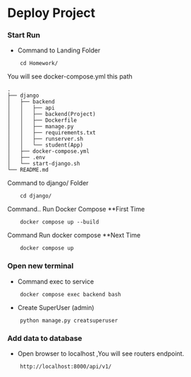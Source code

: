 # Deploy Project
### Start Run
- Command to Landing Folder
```
    cd Homework/
```
You will see docker-compose.yml this path
```
.
├── django
│   ├── backend
│   │   ├── api
│   │   ├── backend(Project)
│   │   ├── Dockerfile
│   │   ├── manage.py
│   │   ├── requirements.txt
│   │   ├── runserver.sh
│   │   └── student(App)
│   ├── docker-compose.yml
│   ├── .env
│   └── start-django.sh
└── README.md
```

Command to django/ Folder
```
    cd django/
```
Command.. Run Docker Compose **First Time
```
    docker compose up --build
```
Command Run docker compose **Next Time
```
    docker compose up 
```

### Open new terminal

- Command exec to service
```
    docker compose exec backend bash
```
- Create SuperUser (admin)
```
    python manage.py creatsuperuser
```

### Add data to database 

- Open browser to localhost ,You will see routers endpoint.
```
    http://localhost:8000/api/v1/
```
